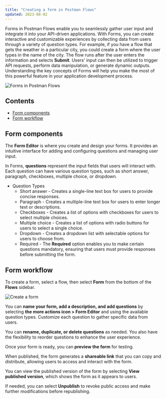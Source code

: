 ```yaml
---
title: "Creating a form in Postman Flows"
updated: 2023-08-02
---
```


Forms in Postman Flows enable you to seamlessly gather user input and integrate it into your API-driven applications. With Forms, you can create interactive and customizable experiences by collecting data from users through a variety of question types. For example, if you have a flow that gets the weather in a particular city, you could create a form where the user types in the name of the city. The flow runs after the user enters the information and selects **Submit**. Users' input can then be utilized to trigger API requests, perform data manipulation, or generate dynamic outputs. Understanding the key concepts of Forms will help you make the most of this powerful feature in your application development process.

![Forms in Postman Flows](https://assets.postman.com/postman-docs/v10/flows-forms-hero-v10.jpg)

## Contents

* [Form components](#form-components)
* [Form workflow](#form-workflow)

## Form components

The **Form Editor** is where you create and design your forms. It provides an intuitive interface for adding and configuring questions and managing user input.

In Forms, **questions** represent the input fields that users will interact with. Each question can have various question types, such as short answer, paragraph, checkboxes, multiple choice, or dropdown.

* Question Types
    * Short answer - Creates a single-line text box for users to provide concise responses.
    * Paragraph - Creates a multiple-line text box for users to enter longer text or descriptions.
    * Checkboxes - Creates a list of options with checkboxes for users to select multiple choices.
    * Multiple choice - Creates a list of options with radio buttons for users to select a single choice.
    * Dropdown - Creates a dropdown list with selectable options for users to choose from.
    * Required - The **Required** option enables you to make certain questions mandatory, ensuring that users must provide responses before submitting the form.

## Form workflow

To create a form, select a flow, then select **Form** from the bottom of the **Flows** sidebar.

![Create a form](https://assets.postman.com/postman-docs/v10/flows-create-form-v10.jpg)

You can **name your form, add a description, and add questions** by selecting **the more actions icon > Form Editor** and using the available question types. Customize each question to gather specific data from users.

You can **rename, duplicate, or delete questions** as needed. You also have the flexibility to reorder questions to enhance the user experience.

Once your form is ready, you can **preview the form** for testing.

When published, the form generates a **shareable link** that you can copy and distribute, allowing users to access and interact with the form.

You can view the published version of the form by selecting **View published version**, which shows the form as it appears to users.

If needed, you can select **Unpublish** to revoke public access and make further modifications before republishing.
